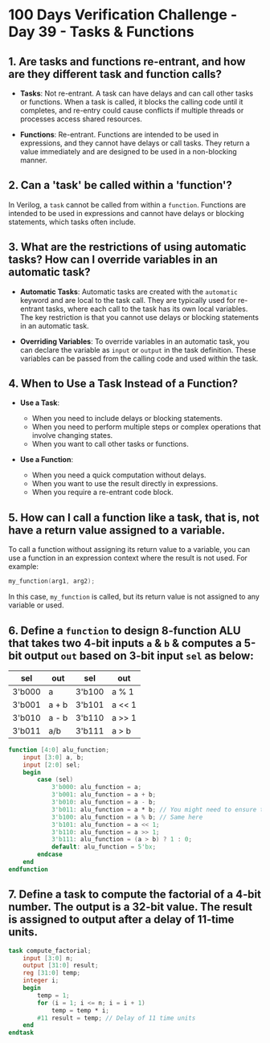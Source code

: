 # 100 Days Verification Challenge - Day 39 - Tasks & Functions

## 1. Are tasks and functions re-entrant, and how are they different task and function calls?

- **Tasks**: Not re-entrant. A task can have delays and can call other tasks or functions. When a task is called, it blocks the calling code until it completes, and re-entry could cause conflicts if multiple threads or processes access shared resources.

- **Functions**: Re-entrant. Functions are intended to be used in expressions, and they cannot have delays or call tasks. They return a value immediately and are designed to be used in a non-blocking manner.

## 2. Can a 'task' be called within a 'function'?

In Verilog, a `task` cannot be called from within a `function`. Functions are intended to be used in expressions and cannot have delays or blocking statements, which tasks often include.

## 3. What are the restrictions of using automatic tasks? How can I override variables in an automatic task?

- **Automatic Tasks**: Automatic tasks are created with the `automatic` keyword and are local to the task call. They are typically used for re-entrant tasks, where each call to the task has its own local variables. The key restriction is that you cannot use delays or blocking statements in an automatic task.

- **Overriding Variables**: To override variables in an automatic task, you can declare the variable as `input` or `output` in the task definition. These variables can be passed from the calling code and used within the task.

## 4. When to Use a Task Instead of a Function?

- **Use a Task**:
  - When you need to include delays or blocking statements.
  - When you need to perform multiple steps or complex operations that involve changing states.
  - When you want to call other tasks or functions.

- **Use a Function**:
  - When you need a quick computation without delays.
  - When you want to use the result directly in expressions.
  - When you require a re-entrant code block.

## 5. How can I call a function like a task, that is, not have a return value assigned to a variable.
To call a function without assigning its return value to a variable, you can use a function in an expression context where the result is not used. For example:

```verilog
my_function(arg1, arg2);
```

In this case, `my_function` is called, but its return value is not assigned to any variable or used.

## 6. Define a `function` to design 8-function ALU that takes two 4-bit inputs `a` & `b` & computes a 5-bit output `out` based on 3-bit input `sel` as below:

| sel | out | sel | out |
|-----|-----|-----|-----|
| 3'b000 | a | 3'b100 | a % 1 |
| 3'b001 | a + b | 3'b101 | a << 1 |
| 3'b010 | a - b | 3'b110 | a >> 1 |
| 3'b011 | a/b | 3'b111 | a > b |

```verilog
function [4:0] alu_function;
    input [3:0] a, b;
    input [2:0] sel;
    begin
        case (sel)
            3'b000: alu_function = a;
            3'b001: alu_function = a + b;
            3'b010: alu_function = a - b;
            3'b011: alu_function = a * b; // You might need to ensure this fits in 5 bits
            3'b100: alu_function = a % b; // Same here
            3'b101: alu_function = a << 1;
            3'b110: alu_function = a >> 1;
            3'b111: alu_function = (a > b) ? 1 : 0;
            default: alu_function = 5'bx;
        endcase
    end
endfunction
```

## 7. Define a task to compute the factorial of a 4-bit number. The output is a 32-bit value. The result is assigned to output after a delay of 11-time units.

```verilog
task compute_factorial;
    input [3:0] n;
    output [31:0] result;
    reg [31:0] temp;
    integer i;
    begin
        temp = 1;
        for (i = 1; i <= n; i = i + 1)
            temp = temp * i;
        #11 result = temp; // Delay of 11 time units
    end
endtask
```
